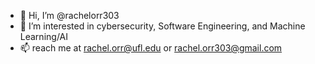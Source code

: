 - 👋 Hi, I’m @rachelorr303
- 👀 I’m interested in cybersecurity, Software Engineering, and Machine Learning/AI
- 📫 reach me at rachel.orr@ufl.edu or rachel.orr303@gmail.com

<!---
rachelorr303/rachelorr303 is a ✨ special ✨ repository because its `README.md` (this file) appears on your GitHub profile.
You can click the Preview link to take a look at your changes.
--->
